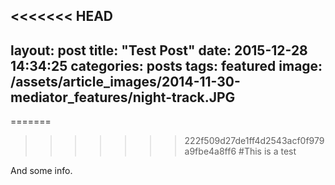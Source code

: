 <<<<<<< HEAD
---
layout: post
title:  "Test Post"
date:   2015-12-28 14:34:25
categories: posts
tags: featured
image: /assets/article_images/2014-11-30-mediator_features/night-track.JPG
---
=======
>>>>>>> 222f509d27de1ff4d2543acf0f979a9fbe4a8ff6
#This is a test

And some info.